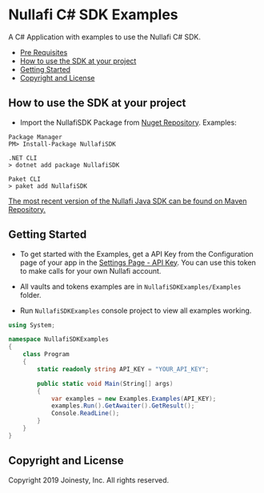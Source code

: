 
Nullafi C# SDK Examples
===============

A C# Application with examples to use the Nullafi C# SDK.

- [Pre Requisites](#pre-requisites)
- [How to use the SDK at your project](#how-to-use-the-sdk-at-your-project)
- [Getting Started](#getting-started)
- [Copyright and License](#copyright-and-license)

<!-- END doctoc generated TOC please keep comment here to allow auto update -->

How to use the SDK at your project
------------
- Import the NullafiSDK Package from [Nuget Repository](https://www.nuget.org/packages/NullafiSDK/). Examples:
```
Package Manager
PM> Install-Package NullafiSDK
```
```
.NET CLI
> dotnet add package NullafiSDK
```
```
Paket CLI
> paket add NullafiSDK
```

[The most recent version of the Nullafi Java SDK can be found on Maven Repository.](https://www.nuget.org/packages/NullafiSDK/)

Getting Started
---------------

- To get started with the Examples, get a API Key from the Configuration page
of your app in the [Settings Page - API Key][settings-api-key]. You can use this token to make calls for your own Nullafi account.

- All vaults and tokens examples are in `NullafiSDKExamples/Examples` folder.

- Run `NullafiSDKExamples` console project to view all examples working.

```csharp
using System;

namespace NullafiSDKExamples
{
    class Program
    {
        static readonly string API_KEY = "YOUR_API_KEY";

        public static void Main(String[] args)
        {
            var examples = new Examples.Examples(API_KEY);
            examples.Run().GetAwaiter().GetResult();
            Console.ReadLine();
        }
    }
}
```

[settings-api-key]: https://dashboard.nullafi.com/admin/settings/api


Copyright and License
---------------------

Copyright 2019 Joinesty, Inc. All rights reserved.
